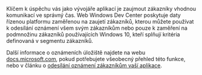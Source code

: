 ﻿Klíčem k úspěchu vás jako vývojáře aplikací je zaujmout zákazníky vhodnou komunikací ve správný čas. Web Windows Dev Center poskytuje daty řízenou platformu zaměřenou na zaujetí zákazníků, kterou můžete používat k odesílání oznámení všem svým zákazníkům nebo pouze k zaměření na podmnožinu zákazníků používajících Windows 10, kteří splňují kritéria definovaná v segmentu zákazníků.

Další informace o oznámeních úložiště najdete na webu [docs.microsoft.com](https://docs.microsoft.com/windows/uwp/monetize/configure-your-app-to-receive-dev-center-notifications), pokud potřebujete všeobecný přehled této funkce, nebo v článku o [odesílání oznámení zákazníkům vaší aplikace](https://docs.microsoft.com/en-us/windows/uwp/publish/send-push-notifications-to-your-apps-customers).
